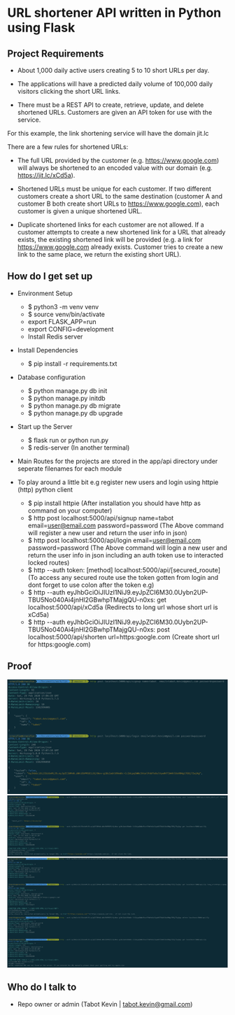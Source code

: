 # URL shortener API written in Python using Flask



Project Requirements
----------------------------

- About 1,000 daily active users creating 5 to 10 short URLs per day.

- The applications will have a predicted daily volume of 100,000 daily visitors clicking the short URL links.

- There must be a REST API to create, retrieve, update, and delete shortened URLs. Customers are given an API token for use with the service.

For this example, the link shortening service will have the domain jit.lc

There are a few rules for shortened URLs:

- The full URL provided by the customer (e.g. https://www.google.com) will always be shortened to an encoded value with our domain (e.g. https://jit.lc/xCd5a).

- Shortened URLs must be unique for each customer. If two different customers create a short URL to the same destination (customer A and customer B both create short URLs to https://www.google.com), each customer is given a unique shortened URL.

- Duplicate shortened links for each customer are not allowed. If a customer attempts to create a new shortened link for a URL that already exists, the existing shortened link will be provided (e.g. a link for https://www.google.com already exists. Customer tries to create a new link to the same place, we return the existing short URL).


How do I get set up
----------------------------

* Environment Setup
	- $ python3 -m venv venv
	- $ source venv/bin/activate
	- export FLASK_APP=run
	- export CONFIG=development
	- Install Redis server

* Install Dependencies
	- $ pip install -r requirements.txt

* Database configuration 
	- $ python manage.py db init 
	- $ python manage.py initdb 
	- $ python manage.py db migrate 
	- $ python manage.py db upgrade

* Start up the Server
	- $ flask run or python run.py
	- $ redis-server (In another terminal)

* Main Routes for the projects are stored in the app/api directory under seperate filenames for each module
* To play around a little bit e.g register new users and login using httpie (http) python client
	- $ pip install httpie (After installation you should have http as command on your computer)
	- $ http post localhost:5000/api/signup name=tabot  email=user@email.com password=password
	  (The Above command will register a new user and return the user info in json)
	- $ http post localhost:5000/api/login email=user@email.com password=password
	(The Above command will login a new user and return the user info in json including an auth token use to interacted locked routes)
	- $ http --auth token: [method] localhost:5000/api/[secured_rooute]
	(To access any secured route use the token gotten from login and dont forget to use colon after the token e.g)
	- $ http --auth eyJhbGciOiJIUzI1NiJ9.eyJpZCI6M30.0Uybn2UP-TBU5No040Ai4jnHl2GBwhpTMajgQU-n0xs: get localhost:5000/api/xCd5a (Redirects to long url whose short url is xCd5a)
	- $ http --auth eyJhbGciOiJIUzI1NiJ9.eyJpZCI6M30.0Uybn2UP-TBU5No040Ai4jnHl2GBwhpTMajgQU-n0xs: post localhost:5000/api/shorten url=https:google.com (Create short url for https:google.com)


Proof
----------------------------
![proof](proof/1.png)
![proof](proof/2.png)
![proof](proof/3.png)


Who do I talk to
----------------------------
* Repo owner or admin (Tabot Kevin | tabot.kevin@gmail.com)